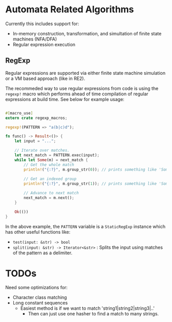 # Automata Related Algorithms

Currently this includes support for:

- In-memory construction, transformation, and simultation of finite state machines (NFA/DFA)
- Regular expression execution

## RegExp

Regular expressions are supported via either finite state machine simulation or a VM based approach (like in RE2).

The recommeded way to use regular expressions from code is using the `regexp!` macro which performs ahead of time compilation of regular expressions at build time. See below for example usage:

```rust

#[macro_use]
extern crate regexp_macros;

regexp!(PATTERN => "a(b|c)d");

fn func() -> Result<()> {
    let input = "...";

    // Iterate over matches.
    let next_match = PATTERN.exec(input);
    while let Some(m) = next_match {
        // Get the whole match
        println!("{:?}", m.group_str(0)); // prints something like 'Some(Ok("abd"))'
        
        // Get an indexed group
        println!("{:?}", m.group_str(1)); // prints something like 'Some(Ok("b"))'

        // Advance to next match
        next_match = m.next();
    }

    Ok(())
}
```

In the above example, the `PATTERN` variable is a `StaticRegExp` instance which has other useful functions like:

- `test(input: &str) -> bool`
- `split(input: &str) -> Iterator<&str>` : Splits the input using matches of the pattern as a delimiter.


# TODOs

Need some optimizations for:

- Character class matching
- Long constant sequences
    - Easiest method is if we want to match 'string1|string2|string3|..'
        - Then can just use one hasher to find a match to many strings.